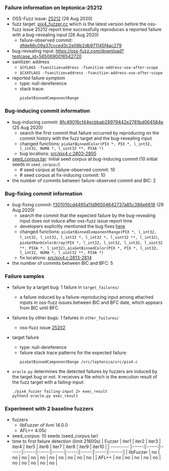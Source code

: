### Failure information on leptonica-25212
- OSS-Fuzz issue: [25212](https://bugs.chromium.org/p/oss-fuzz/issues/detail?id=25212) (26 Aug 2020) 
- fuzz target: [pix4_fuzzer.cc](https://github.com/DanBloomberg/leptonica/blob/dfde88c09a37ccced3c2e08b2db971145f4ac279/prog/fuzzing/pix4_fuzzer.cc) which is the latest version before the oss-fuzz issue 25212 report time successfully reproduces a reported failure with a bug-revealing input (26 Aug 2020)
    - failure-observed commit: [dfde88c09a37ccced3c2e08b2db971145f4ac279](https://github.com/DanBloomberg/leptonica/commit/dfde88c09a37ccced3c2e08b2db971145f4ac279) 
- bug-revealing input: https://oss-fuzz.com/download?testcase_id=5650690016542720
- sanitizer: address
    - `$CFLAGS -fsanitize=address -fsanitize-address-use-after-scope`
    - `$CXXFLAGS -fsanitize=address -fsanitize-address-use-after-scope`
- reported failure symptom 
    - type: null-dereference  
    - stack trace:  
		```
		pixGetBinnedComponentRange
		```

### Bug-inducing commit information
- bug-inducing commit: [8fc49016cf44ecbbab28979442e2781bd064584e](https://github.com/DanBloomberg/leptonica/commit/8fc49016cf44ecbbab28979442e2781bd064584e) (25 Aug 2020)
    - search the first commit that failure occurred by reproducing on the commit history with the fuzz target and the bug-revealing input
    - changed functions: `pixGetBinnedColor(PIX *, PIX *, l_int32, l_int32, NUMA *, l_uint32 **, PIXA *)`
    - bug locations: [src/pix4.c:2803-2805](https://github.com/DanBloomberg/leptonica/commit/8fc49016cf44ecbbab28979442e2781bd064584e#diff-4af4b9f67a672e1ea1a119e5d96ec4be38ec64d9b6ac338497c5a18d8fbaa076R2803-R2805) 
- [seed_corpus.tar](https://drive.google.com/file/d/1GJ2SacehKqsOSdvnQ3QVbQw1q8ky9kKc/view?usp=sharing): initial seed corpus at bug-inducing commit (10 initial seeds in `seed_corpus/`)
	- \# seed corpus at failure-observed commit: 10 
	- \# seed corpus at fix-inducing commit: 10
- the number of commits between failure-observed commit and BIC: 2

### Bug-fixing commit information
- bug-fixing commit: [f301010cd4495a11d96504642737a85c386e6618](https://github.com/DanBloomberg/leptonica/commit/f301010cd4495a11d96504642737a85c386e6618) (29 Aug 2020)
    - search the commit that the expected failure by the bug-revealing input does not induce after oss-fuzz issue report time
    - developers explicitly mentioned the bug fixes [here](https://github.com/DanBloomberg/leptonica/commit/f301010cd4495a11d96504642737a85c386e6618)
    - changed functions: `pixGetBinnedComponentRange(PIX *, l_int32, l_int32, l_int32, l_int32 *, l_int32 *, l_uint32 **, l_int32)`, `pixGetRankColorArray(PIX *, l_int32, l_int32, l_int32, l_uint32 **, PIXA *, l_int32)`, `pixGetBinnedColor(PIX *, PIX *, l_int32, l_int32, NUMA *, l_uint32 **, PIXA *)`
    - fix locations: [src/pix4.c:2813-2814](https://github.com/DanBloomberg/leptonica/commit/f301010cd4495a11d96504642737a85c386e6618#diff-4af4b9f67a672e1ea1a119e5d96ec4be38ec64d9b6ac338497c5a18d8fbaa076R2813-R2814) 
- the number of commits between BIC and BFC: 5 

### Failure samples
- failure by a target bug: 1 failure in `target_failures/`
    - a failure induced by a failure-reproducing input among attached inputs in oss-fuzz issues between BIC and BFC date, which appears from BIC until BFC
- failures by other bugs: 1 failures in `other_failures/`
	- oss-fuzz issue [25202](https://bugs.chromium.org/p/oss-fuzz/issues/detail?id=25202)

- target failure 
    - type: null-dereference  
    - failure stack trace patterns for the expected failure:  
		```
		pixGetBinnedComponentRange /src/leptonica/src/pix4.c
		```

- `oracle.py` determines the detected failures by fuzzers are induced by the target bug or not. It receives a file which is the execution result of the fuzz target with a failing-input:  
	```
	./pix4_fuzzer failing-input 2> exec_result
	python3 oracle.py exec_result
	```

### Experiment with 2 baseline fuzzers 
- fuzzers
    - libFuzzer of llvm 14.0.0
    - AFL++ 4.05c
- seed_corpus: 10 seeds (seed_corpus.tar)
- time to first failure detection (limit 21600s)
    |   Fuzzer  | iter1 | iter2 | iter3 | iter4 | iter5 | iter6 | iter7 | iter8 | iter9 | iter10 |
    | --------- |:-----:|:-----:|:-----:|:-----:|:-----:|:-----:|:-----:|:-----:|:-----:|:------:|
    | libFuzzer |   no  |   no  |   no  |   no  |   no  |   no  |   no  |   no  |   no  |    no  |
    |   AFL++   |   no  |   no  |   no  |   no  |   no  |   no  |   no  |   no  |   no  |    no  |

